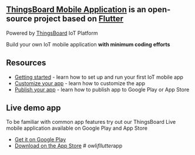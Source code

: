 ## [ThingsBoard Mobile Application](https://thingsboard.io/products/mobile/) is an open-source project based on [Flutter](https://flutter.dev/)
Powered by [ThingsBoard](https://thingsboard.io) IoT Platform

Build your own IoT mobile application **with minimum coding efforts**

## Resources

- [Getting started](https://thingsboard.io/docs/mobile/getting-started/) - learn how to set up and run your first IoT mobile app
- [Customize your app](https://thingsboard.io/docs/mobile/customization/) - learn how to customize the app
- [Publish your app](https://thingsboard.io/docs/mobile/release/) - learn how to publish app to Google Play or App Store

## Live demo app

To be familiar with common app features try out our ThingsBoard Live mobile application available on Google Play and App Store
- [Get it on Google Play](https://play.google.com/store/apps/details?id=org.thingsboard.demo.app&pcampaignid=pcampaignidMKT-Other-global-all-co-prtnr-py-PartBadge-Mar2515-1)
- [Download on the App Store](https://apps.apple.com/us/app/thingsboard-live/id1594355695?itsct=apps_box_badge&amp;itscg=30200)
#   o w l i _ f l l u t t e r _ a p p  
 